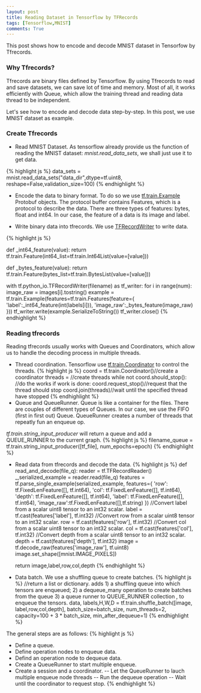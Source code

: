 ```yaml
---
layout: post
title: Reading Dataset in Tensorflow by TFRecords
tags: [Tensorflow,MNIST]
comments: True
---
```


<div class="message">
  This post shows how to encode and decode MNIST dataset in Tensorfow by Tfrecords.
</div>

### Why Tfrecords?
Tfrecords are binary files defined by Tensorflow. By using Tfrecords to read and save datasets, we can save lot of time and memory. Most of all, it works efficiently with Queue, which allow the training thread and reading data thread to be independent.  

Let's see how to encode and decode data step-by-step. In this post, we use MNIST dataset as example.

### Create Tfrecords

- Read MNIST Dataset. As tensorflow already provide us the function of reading the MNIST dataset: *mnist.read_data_sets*, we shall just use it to get data. 

{% highlight js %}
data_sets = mnist.read_data_sets("data_dir",dtype=tf.uint8, reshape=False,validation_size=100)
{% endhighlight %}

- Encode the data to binary format. To do so we use [tf.train.Example](https://www.tensorflow.org/api_docs/python/tf/train/Example) Protobuf objects. The protocol buffer contains Features, which is a protocol to describe the data. There are three types of features: bytes, float and int64. In our case, the feature of a data is its image and label.

- Write binary data into tfrecords. We use [TFRecordWriter](https://www.tensorflow.org/api_docs/python/tf/python_io/TFRecordWriter) to write data.

{% highlight js %}

def _int64_feature(value):
  return tf.train.Feature(int64_list=tf.train.Int64List(value=[value]))

def _bytes_feature(value):
  return tf.train.Feature(bytes_list=tf.train.BytesList(value=[value]))

with tf.python_io.TFRecordWriter(filename) as tf_writer:
        for i in range(num):
            image_raw = images[i].tostring()
            example = tf.train.Example(features=tf.train.Features(feature={
                'label':_int64_feature(int(labels[i])),
                'image_raw':_bytes_feature(image_raw)
            }))
            tf_writer.write(example.SerializeToString())
        tf_writer.close()
{% endhighlight %}


### Reading tfrecords
Reading tfrecords usually works with Queues and Coordinators, which allow us to handle the decoding process in multiple threads.
- Thread coordination. Tensorflow use [tf.train.Coordinator](https://www.tensorflow.org/api_docs/python/tf/train/Coordinator) to control the threads.
{% highlight js %}
    coord = tf.train.Coordinator()//create a coordinator
	threads = //create threads
	while not coord.should_stop():
		//do the works
		if work is done:
			coord.request_stop()//request that the thread should stop
	coord.join(threads)//wait until the specified thread have stopped
{% endhighlight %}
- Queue and QueueRunner. Queue is like a container for the files. There are couples of different types of Queues. In our case, we use the FIFO (first in first out) Queue.  QueueRunner creates a number of threads that repeatly fun an enqueue op. 
  
*tf.train.string_input_producer* will return a queue and add a QUEUE_RUNNER to the current graph.
{% highlight js %}
    filename_queue = tf.train.string_input_producer([tf_file], num_epochs=epoch)
{% endhighlight %}

- Read data from tfrecords and decode the data.
{% highlight js %} 
def read_and_decode(file_q):
    reader = tf.TFRecordReader()
    _,serialized_example = reader.read(file_q)
    features = tf.parse_single_example(serialized_example,
                                       features={
                                           'row': tf.FixedLenFeature([], tf.int64),
                                           'col': tf.FixedLenFeature([], tf.int64),
                                           'depth': tf.FixedLenFeature([], tf.int64),
                                           'label': tf.FixedLenFeature([], tf.int64),
                                           'image_raw':tf.FixedLenFeature([],tf.string)
                                       })
    //Convert label from a scalar uint8 tensor to an int32 scalar.
    label = tf.cast(features['label'], tf.int32)
    //Convert row from a scalar uint8 tensor to an int32 scalar.
    row = tf.cast(features['row'], tf.int32)
    //Convert col from a scalar uint8 tensor to an int32 scalar.
    col = tf.cast(features['col'], tf.int32)
    //Convert depth from a scalar uint8 tensor to an int32 scalar.
    depth = tf.cast(features['depth'], tf.int32)
    image = tf.decode_raw(features['image_raw'], tf.uint8)
    image.set_shape([mnist.IMAGE_PIXELS])


    return image,label,row,col,depth
{% endhighlight %}

- Data batch. We use a shuffling queue to create batches.
{% highlight js %}
//return a list or dictionary. adds 1) a shuffling queue into which tensors are enqueued; 2) a dequeue_many operation to create batches from the queue 3) a queue runner to QUEUE_RUNNER collection , to enqueue the tensors.
data, labels,H,W,D = tf.train.shuffle_batch([image, label,row,col,depth], batch_size=batch_size, num_threads=2,                                                     capacity=100 + 3 * batch_size, min_after_dequeue=1)
{% endhighlight %}


The general steps are as follows:
{% highlight js %}
- Define a queue.
- Define operation nodes to enqueue data.
- Defind an operation node to dequeue data.
- Create a QueueRunner to start multiple enqueue.
- Create a session and a coordinator.
-- Let the QueueRunner to lauch multiple enqueue node threads
-- Run the dequeue operation
-- Wait until the coordinator to request stop.
{% endhighlight %}